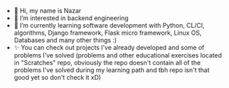 - 👋 Hi, my name is Nazar
- 👀 I’m interested in backend engineering
- 🌱 I’m currently learning software development with Python, CL/CI, algorithms, Django framework, Flask micro framework, Linux OS, Databases and many other things :)
- ✨ You can check out projects I've already developed and some of problems I've solved (problems and other educational exercises located in "Scratches" repo, obviously the repo doesn't contain all of the problems I've solved during my learning path and tbh repo isn't that good yet so don't check it xD)


<!---
Nazarinh0/Nazarinh0 is a ✨ special ✨ repository because its `README.md` (this file) appears on your GitHub profile.
You can click the Preview link to take a look at your changes.
--->

